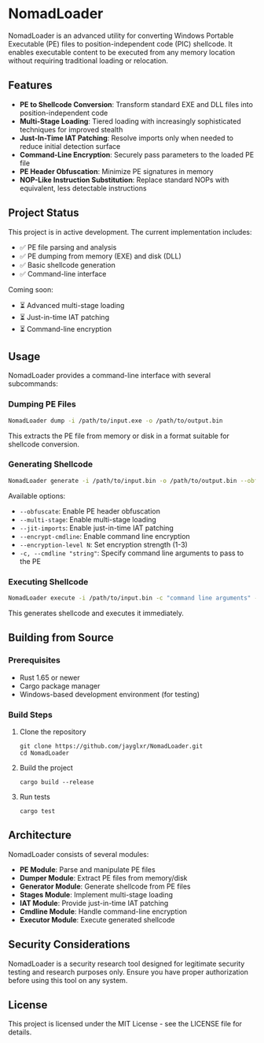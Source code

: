 # NomadLoader

NomadLoader is an advanced utility for converting Windows Portable Executable (PE) files to position-independent code (PIC) shellcode. It enables executable content to be executed from any memory location without requiring traditional loading or relocation.

## Features

- **PE to Shellcode Conversion**: Transform standard EXE and DLL files into position-independent code
- **Multi-Stage Loading**: Tiered loading with increasingly sophisticated techniques for improved stealth
- **Just-In-Time IAT Patching**: Resolve imports only when needed to reduce initial detection surface
- **Command-Line Encryption**: Securely pass parameters to the loaded PE file
- **PE Header Obfuscation**: Minimize PE signatures in memory
- **NOP-Like Instruction Substitution**: Replace standard NOPs with equivalent, less detectable instructions

## Project Status

This project is in active development. The current implementation includes:

- ✅ PE file parsing and analysis
- ✅ PE dumping from memory (EXE) and disk (DLL)
- ✅ Basic shellcode generation
- ✅ Command-line interface

Coming soon:
- ⏳ Advanced multi-stage loading
- ⏳ Just-in-time IAT patching
- ⏳ Command-line encryption

## Usage

NomadLoader provides a command-line interface with several subcommands:

### Dumping PE Files

```bash
NomadLoader dump -i /path/to/input.exe -o /path/to/output.bin
```

This extracts the PE file from memory or disk in a format suitable for shellcode conversion.

### Generating Shellcode

```bash
NomadLoader generate -i /path/to/input.bin -o /path/to/output.bin --obfuscate --multi-stage
```

Available options:

- `--obfuscate`: Enable PE header obfuscation
- `--multi-stage`: Enable multi-stage loading
- `--jit-imports`: Enable just-in-time IAT patching
- `--encrypt-cmdline`: Enable command line encryption
- `--encryption-level N`: Set encryption strength (1-3)
- `-c, --cmdline "string"`: Specify command line arguments to pass to the PE

### Executing Shellcode

```bash
NomadLoader execute -i /path/to/input.bin -c "command line arguments" --wait
```

This generates shellcode and executes it immediately.

## Building from Source

### Prerequisites

- Rust 1.65 or newer
- Cargo package manager
- Windows-based development environment (for testing)

### Build Steps

1. Clone the repository
   ```
   git clone https://github.com/jayglxr/NomadLoader.git
   cd NomadLoader
   ```

2. Build the project
   ```
   cargo build --release
   ```

3. Run tests
   ```
   cargo test
   ```

## Architecture

NomadLoader consists of several modules:

- **PE Module**: Parse and manipulate PE files
- **Dumper Module**: Extract PE files from memory/disk
- **Generator Module**: Generate shellcode from PE files
- **Stages Module**: Implement multi-stage loading
- **IAT Module**: Provide just-in-time IAT patching
- **Cmdline Module**: Handle command-line encryption
- **Executor Module**: Execute generated shellcode

## Security Considerations

NomadLoader is a security research tool designed for legitimate security testing and research purposes only. Ensure you have proper authorization before using this tool on any system.

## License

This project is licensed under the MIT License - see the LICENSE file for details.

